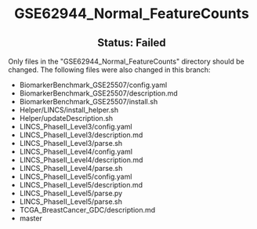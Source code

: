 <h1><center>GSE62944_Normal_FeatureCounts</center></h1>
<h2><center> Status: Failed </center></h2>

Only files in the "GSE62944_Normal_FeatureCounts" directory should be changed. The following files were also changed in this branch:
- BiomarkerBenchmark_GSE25507/config.yaml
- BiomarkerBenchmark_GSE25507/description.md
- BiomarkerBenchmark_GSE25507/install.sh
- Helper/LINCS/install_helper.sh
- Helper/updateDescription.sh
- LINCS_PhaseII_Level3/config.yaml
- LINCS_PhaseII_Level3/description.md
- LINCS_PhaseII_Level3/parse.sh
- LINCS_PhaseII_Level4/config.yaml
- LINCS_PhaseII_Level4/description.md
- LINCS_PhaseII_Level4/parse.sh
- LINCS_PhaseII_Level5/config.yaml
- LINCS_PhaseII_Level5/description.md
- LINCS_PhaseII_Level5/parse.py
- LINCS_PhaseII_Level5/parse.sh
- TCGA_BreastCancer_GDC/description.md
- master
